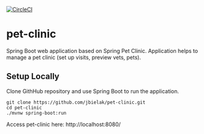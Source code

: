 [![CircleCI](https://circleci.com/gh/jbielak/pet-clinic.svg?style=svg)](https://circleci.com/gh/jbielak/pet-clinic)

# pet-clinic

Spring Boot web application based on Spring Pet Clinic.
Application helps to manage a pet clinic (set up visits, preview vets, pets).

## Setup Locally
Clone GithHub repository and use Spring Boot to run the application.

	git clone https://github.com/jbielak/pet-clinic.git
	cd pet-clinic
	./mvnw spring-boot:run

Access pet-clinic here: http://localhost:8080/
